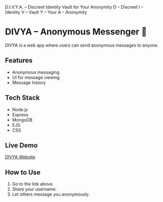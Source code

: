 D.I.V.Y.A. – Discreet Identity Vault for Your Anonymity
D – Discreet
I – Identity
V – Vault
Y – Your
A – Anonymity
# DIVYA – Anonymous Messenger 💬

DIVYA is a web app where users can send anonymous messages to anyone.

## Features
- Anonymous messaging
- UI for message viewing
- Message history

## Tech Stack
- Node.js
- Express
- MongoDB
- EJS
- CSS

## Live Demo
[DIVYA Website](https://divya-cu7a.onrender.com)

## How to Use
1. Go to the link above.
2. Share your username.
3. Let others message you anonymously.


